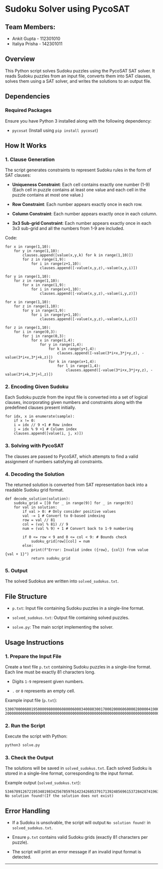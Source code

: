 # Sudoku Solver using PycoSAT

## Team Members:
- Ankit Gupta   - 112301010
- Italiya Prisha  - 142301011

## Overview

This Python script solves Sudoku puzzles using the PycoSAT SAT solver. It reads Sudoku puzzles from an input file, converts them into SAT clauses, solves them using a SAT solver, and writes the solutions to an output file.

## Dependencies

### Required Packages

Ensure you have Python 3 installed along with the following dependency:

- `pycosat` (Install using `pip install pycosat`)

## How It Works

### 1. Clause Generation

The script generates constraints to represent Sudoku rules in the form of SAT clauses:

- **Uniqueness Constraint**: Each cell contains exactly one number (1-9)  (Each cell in puzzle contains at least one value and each cell in the puzzle contains at most one value.)
    
- **Row Constraint**: Each number appears exactly once in each row.
    
- **Column Constraint**: Each number appears exactly once in each column.
    
- **3x3 Sub-grid Constraint**: Each number appears exactly once in each 3x3 sub-grid and all the numbers from 1-9 are included.

Code:
```
for x in range(1,10): 
    for y in range(1,10):  
        clauses.append([value(x,y,k) for k in range(1,10)])
        for z in range(1,9):
            for i in range(z+1,10):
                clauses.append([-value(x,y,z),-value(x,y,i)])

for y in range(1,10):
    for z in range(1,10):
        for x in range(1,9):
            for i in range(x+1,10):
                clauses.append([-value(x,y,z),-value(i,y,z)])

for x in range(1,10):
    for z in range(1,10):
        for y in range(1,9):
            for i in range(y+1,10):
                clauses.append([-value(x,y,z),-value(x,i,z)])

for z in range(1,10):
    for i in range(0,3):
        for j in range(0,3):
            for x in range(1,4):
                for y in range(1,4):
                    for k in range(y+1,4):
                        clauses.append([-value(3*i+x,3*j+y,z), -value(3*i+x,3*j+k,z)])
                    for k in range(x+1,4):
                        for l in range(1,4):
                            clauses.append([-value(3*i+x,3*j+y,z), -value(3*i+k,3*j+l,z)])

```

### 2. Encoding Given Sudoku

Each Sudoku puzzle from the input file is converted into a set of logical clauses, incorporating given numbers and constraints along with the predefined clauses present initially.

```
for idx, x in enumerate(sample):
	if x != 0:
	i = idx // 9 +1 # Row index
	j = idx % 9 +1 # Column index
	clauses.append([value(i, j, x)])
```
### 3. Solving with PycoSAT

The clauses are passed to PycoSAT, which attempts to find a valid assignment of numbers satisfying all constraints.

### 4. Decoding the Solution

The returned solution is converted from SAT representation back into a readable Sudoku grid format.

```
def decode_solution(solution):
	sudoku_grid = [[0 for _ in range(9)] for _ in range(9)]
	for val in solution:
		if val > 0: # Only consider positive values
		val -= 1 # Convert to 0-based indexing
		row = val // 81
		col = (val % 81) // 9
		num = (val % 9) + 1 # Convert back to 1-9 numbering
		
		if 0 <= row < 9 and 0 <= col < 9: # Bounds check
			sudoku_grid[row][col] = num
		else:
			print(f"Error: Invalid index ({row}, {col}) from value {val + 1}")
			return sudoku_grid
```

### 5. Output

The solved Sudokus are written into `solved_sudokus.txt`.

## File Structure

- `p.txt`: Input file containing Sudoku puzzles in a single-line format.
    
- `solved_sudokus.txt`: Output file containing solved puzzles.
    
- `solve.py`: The main script implementing the solver.
    

## Usage Instructions

### 1. Prepare the Input File

Create a text file `p.txt` containing Sudoku puzzles in a single-line format. Each line must be exactly 81 characters long.

- Digits `1-9` represent given numbers.
    
- `.` or `0` represents an empty cell.
    

Example input file (`p.txt`):

```
530070000600195000098000060800060003400803001700020006060000280000419005000080079
200000000000000000000000000000000000000000000000000000000000000000000000000000000
```

### 2. Run the Script

Execute the script with Python:

```sh
python3 solve.py
```

### 3. Check the Output

The solutions will be saved in `solved_sudokus.txt`. Each solved Sudoku is stored in a single-line format, corresponding to the input format.

Example output (`solved_sudokus.txt`):

```
534678912672195348198342567859761423426853791713924856961537284287419635345286179
No solution found!(If the solution does not exist)
```

## Error Handling

- If a Sudoku is unsolvable, the script will output `No solution found!` in `solved_sudokus.txt`.
    
- Ensure `p.txt` contains valid Sudoku grids (exactly 81 characters per puzzle).
    
- The script will print an error message if an invalid input format is detected.
    
---
